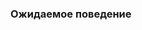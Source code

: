 <!-- Кратко опишите проблему и шаги для её воспроизведения. -->
### Ожидаемое поведение
<!-- Опишите, какое поведение ожидалось. -->
